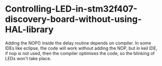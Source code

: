 # Controlling-LED-in-stm32f407-discovery-board-without-using-HAL-library
Adding the NOP() inside the delay routine depends on compiler. In some IDEs like eclipse, the code will work without adding the NOP, but in keil IDE, if nop is not used, then the compiler optimises the code, so the blinking of LEDs won't take place. 

